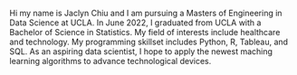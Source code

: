 Hi my name is Jaclyn Chiu and I am pursuing a Masters of Engineering in Data Science at UCLA. In June 2022, I graduated from UCLA with a Bachelor of Science in Statistics. My field of interests include healthcare and technology. My programming skillset includes Python, R, Tableau, and SQL. As an aspiring data scientist, I hope to apply the newest maching learning algorithms to advance technological devices.
<!--
**jaclynchiu7/jaclynchiu7** is a ✨ _special_ ✨ repository because its `README.md` (this file) appears on your GitHub profile.

Here are some ideas to get you started:

- 🔭 I’m currently working on ...
- 🌱 I’m currently learning ...
- 👯 I’m looking to collaborate on ...
- 🤔 I’m looking for help with ...
- 💬 Ask me about ...
- 📫 How to reach me: ...
- 😄 Pronouns: ...
- ⚡ Fun fact: ...
-->
